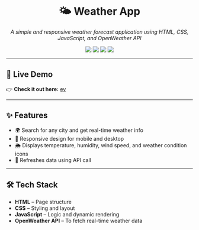 <h1 align="center">🌤️ Weather App</h1>
<p align="center"><em>A simple and responsive weather forecast application using HTML, CSS, JavaScript, and OpenWeather API</em></p>

<p align="center">
  <img src="https://img.shields.io/badge/HTML5-orange?logo=html5&logoColor=white" />
  <img src="https://img.shields.io/badge/CSS3-blue?logo=css3&logoColor=white" />
  <img src="https://img.shields.io/badge/JavaScript-yellow?logo=javascript&logoColor=black" />
  <img src="https://img.shields.io/badge/API-OpenWeather-lightgrey" />
</p>

---

## 📸 Live Demo

👉 **Check it out here:** [ev](weather-api-project-eight.vercel.app)



---

## ✨ Features

- 🌍 Search for any city and get real-time weather info  
- 📱 Responsive design for mobile and desktop  
- 🌦️ Displays temperature, humidity, wind speed, and weather condition icons  
- 🔁 Refreshes data using API call

---

## 🛠️ Tech Stack

- **HTML** – Page structure  
- **CSS** – Styling and layout  
- **JavaScript** – Logic and dynamic rendering  
- **OpenWeather API** – To fetch real-time weather data
